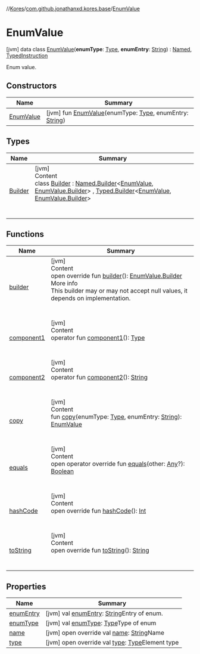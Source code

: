 //[Kores](../../index.md)/[com.github.jonathanxd.kores.base](../index.md)/[EnumValue](index.md)



# EnumValue  
 [jvm] data class [EnumValue](index.md)(**enumType**: [Type](https://docs.oracle.com/javase/8/docs/api/java/lang/reflect/Type.html), **enumEntry**: [String](https://kotlinlang.org/api/latest/jvm/stdlib/kotlin/-string/index.html)) : [Named](../-named/index.md), [TypedInstruction](../-typed-instruction/index.md)

Enum value.

   


## Constructors  
  
|  Name|  Summary| 
|---|---|
| <a name="com.github.jonathanxd.kores.base/EnumValue/EnumValue/#java.lang.reflect.Type#kotlin.String/PointingToDeclaration/"></a>[EnumValue](-enum-value.md)| <a name="com.github.jonathanxd.kores.base/EnumValue/EnumValue/#java.lang.reflect.Type#kotlin.String/PointingToDeclaration/"></a> [jvm] fun [EnumValue](-enum-value.md)(enumType: [Type](https://docs.oracle.com/javase/8/docs/api/java/lang/reflect/Type.html), enumEntry: [String](https://kotlinlang.org/api/latest/jvm/stdlib/kotlin/-string/index.html))   <br>


## Types  
  
|  Name|  Summary| 
|---|---|
| <a name="com.github.jonathanxd.kores.base/EnumValue.Builder///PointingToDeclaration/"></a>[Builder](-builder/index.md)| <a name="com.github.jonathanxd.kores.base/EnumValue.Builder///PointingToDeclaration/"></a>[jvm]  <br>Content  <br>class [Builder](-builder/index.md) : [Named.Builder](../-named/-builder/index.md)<[EnumValue](index.md), [EnumValue.Builder](-builder/index.md)> , [Typed.Builder](../-typed/-builder/index.md)<[EnumValue](index.md), [EnumValue.Builder](-builder/index.md)>   <br><br><br>


## Functions  
  
|  Name|  Summary| 
|---|---|
| <a name="com.github.jonathanxd.kores.base/EnumValue/builder/#/PointingToDeclaration/"></a>[builder](builder.md)| <a name="com.github.jonathanxd.kores.base/EnumValue/builder/#/PointingToDeclaration/"></a>[jvm]  <br>Content  <br>open override fun [builder](builder.md)(): [EnumValue.Builder](-builder/index.md)  <br>More info  <br>This builder may or may not accept null values, it depends on implementation.  <br><br><br>
| <a name="com.github.jonathanxd.kores.base/EnumValue/component1/#/PointingToDeclaration/"></a>[component1](component1.md)| <a name="com.github.jonathanxd.kores.base/EnumValue/component1/#/PointingToDeclaration/"></a>[jvm]  <br>Content  <br>operator fun [component1](component1.md)(): [Type](https://docs.oracle.com/javase/8/docs/api/java/lang/reflect/Type.html)  <br><br><br>
| <a name="com.github.jonathanxd.kores.base/EnumValue/component2/#/PointingToDeclaration/"></a>[component2](component2.md)| <a name="com.github.jonathanxd.kores.base/EnumValue/component2/#/PointingToDeclaration/"></a>[jvm]  <br>Content  <br>operator fun [component2](component2.md)(): [String](https://kotlinlang.org/api/latest/jvm/stdlib/kotlin/-string/index.html)  <br><br><br>
| <a name="com.github.jonathanxd.kores.base/EnumValue/copy/#java.lang.reflect.Type#kotlin.String/PointingToDeclaration/"></a>[copy](copy.md)| <a name="com.github.jonathanxd.kores.base/EnumValue/copy/#java.lang.reflect.Type#kotlin.String/PointingToDeclaration/"></a>[jvm]  <br>Content  <br>fun [copy](copy.md)(enumType: [Type](https://docs.oracle.com/javase/8/docs/api/java/lang/reflect/Type.html), enumEntry: [String](https://kotlinlang.org/api/latest/jvm/stdlib/kotlin/-string/index.html)): [EnumValue](index.md)  <br><br><br>
| <a name="kotlin/Any/equals/#kotlin.Any?/PointingToDeclaration/"></a>[equals](../../com.github.jonathanxd.kores.util/-simple-resolver/index.md#%5Bkotlin%2FAny%2Fequals%2F%23kotlin.Any%3F%2FPointingToDeclaration%2F%5D%2FFunctions%2F-1211764316)| <a name="kotlin/Any/equals/#kotlin.Any?/PointingToDeclaration/"></a>[jvm]  <br>Content  <br>open operator override fun [equals](../../com.github.jonathanxd.kores.util/-simple-resolver/index.md#%5Bkotlin%2FAny%2Fequals%2F%23kotlin.Any%3F%2FPointingToDeclaration%2F%5D%2FFunctions%2F-1211764316)(other: [Any](https://kotlinlang.org/api/latest/jvm/stdlib/kotlin/-any/index.html)?): [Boolean](https://kotlinlang.org/api/latest/jvm/stdlib/kotlin/-boolean/index.html)  <br><br><br>
| <a name="kotlin/Any/hashCode/#/PointingToDeclaration/"></a>[hashCode](../../com.github.jonathanxd.kores.util/-simple-resolver/index.md#%5Bkotlin%2FAny%2FhashCode%2F%23%2FPointingToDeclaration%2F%5D%2FFunctions%2F-1211764316)| <a name="kotlin/Any/hashCode/#/PointingToDeclaration/"></a>[jvm]  <br>Content  <br>open override fun [hashCode](../../com.github.jonathanxd.kores.util/-simple-resolver/index.md#%5Bkotlin%2FAny%2FhashCode%2F%23%2FPointingToDeclaration%2F%5D%2FFunctions%2F-1211764316)(): [Int](https://kotlinlang.org/api/latest/jvm/stdlib/kotlin/-int/index.html)  <br><br><br>
| <a name="kotlin/Any/toString/#/PointingToDeclaration/"></a>[toString](../../com.github.jonathanxd.kores.util/-simple-resolver/index.md#%5Bkotlin%2FAny%2FtoString%2F%23%2FPointingToDeclaration%2F%5D%2FFunctions%2F-1211764316)| <a name="kotlin/Any/toString/#/PointingToDeclaration/"></a>[jvm]  <br>Content  <br>open override fun [toString](../../com.github.jonathanxd.kores.util/-simple-resolver/index.md#%5Bkotlin%2FAny%2FtoString%2F%23%2FPointingToDeclaration%2F%5D%2FFunctions%2F-1211764316)(): [String](https://kotlinlang.org/api/latest/jvm/stdlib/kotlin/-string/index.html)  <br><br><br>


## Properties  
  
|  Name|  Summary| 
|---|---|
| <a name="com.github.jonathanxd.kores.base/EnumValue/enumEntry/#/PointingToDeclaration/"></a>[enumEntry](enum-entry.md)| <a name="com.github.jonathanxd.kores.base/EnumValue/enumEntry/#/PointingToDeclaration/"></a> [jvm] val [enumEntry](enum-entry.md): [String](https://kotlinlang.org/api/latest/jvm/stdlib/kotlin/-string/index.html)Entry of enum.   <br>
| <a name="com.github.jonathanxd.kores.base/EnumValue/enumType/#/PointingToDeclaration/"></a>[enumType](enum-type.md)| <a name="com.github.jonathanxd.kores.base/EnumValue/enumType/#/PointingToDeclaration/"></a> [jvm] val [enumType](enum-type.md): [Type](https://docs.oracle.com/javase/8/docs/api/java/lang/reflect/Type.html)Type of enum   <br>
| <a name="com.github.jonathanxd.kores.base/EnumValue/name/#/PointingToDeclaration/"></a>[name](name.md)| <a name="com.github.jonathanxd.kores.base/EnumValue/name/#/PointingToDeclaration/"></a> [jvm] open override val [name](name.md): [String](https://kotlinlang.org/api/latest/jvm/stdlib/kotlin/-string/index.html)Name   <br>
| <a name="com.github.jonathanxd.kores.base/EnumValue/type/#/PointingToDeclaration/"></a>[type](type.md)| <a name="com.github.jonathanxd.kores.base/EnumValue/type/#/PointingToDeclaration/"></a> [jvm] open override val [type](type.md): [Type](https://docs.oracle.com/javase/8/docs/api/java/lang/reflect/Type.html)Element type   <br>

